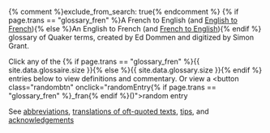{% comment %}exclude_from_search: true{% endcomment %}
{% if page.trans == "glossary_fren" %}A French to English (and [English to French](/new_attender/glossary)){% else %}An English to French (and [French to English](/new_attender/glossary_fren)){% endif %} glossary of Quaker terms, created by Ed Dommen and digitized by Simon Grant.

Click any of the {% if page.trans == "glossary_fren" %}{{ site.data.glossaire.size }}{% else %}{{ site.data.glossary.size }}{% endif %} entries below to view definitions and commentary. Or view a <button class="randombtn" onclick="randomEntry{% if page.trans == "glossary_fren" %}_fran{% endif %}()">random entry</button>

See [abbreviations](/glossary/abs), [translations of oft-quoted texts](/glossary/texts), [tips](/glossary/tips), and [acknowledgements](/glossary/thanks)
